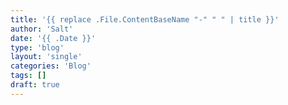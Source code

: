 ```yaml
---
title: '{{ replace .File.ContentBaseName "-" " " | title }}'
author: 'Salt'
date: '{{ .Date }}'
type: 'blog'
layout: 'single'
categories: 'Blog'
tags: []
draft: true
---
```

